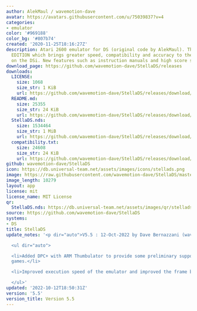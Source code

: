 ```yaml
---
author: AlekMaul / wavemotion-dave
avatar: https://avatars.githubusercontent.com/u/75039837?v=4
categories:
- emulator
color: '#969188'
color_bg: '#807b74'
created: '2020-11-25T18:16:27Z'
description: Atari 2600 emulator for DS (original code by AlekMaul). This is the PHOENIX
  EDITION which brings greater speed, compatibility and accuracy to the emulation
  on the DSi. New features such as instruction manuals and high score support included!
download_page: https://github.com/wavemotion-dave/StellaDS/releases
downloads:
  LICENSE:
    size: 1068
    size_str: 1 KiB
    url: https://github.com/wavemotion-dave/StellaDS/releases/download/5.5/LICENSE
  README.md:
    size: 25355
    size_str: 24 KiB
    url: https://github.com/wavemotion-dave/StellaDS/releases/download/5.5/README.md
  StellaDS.nds:
    size: 1534464
    size_str: 1 MiB
    url: https://github.com/wavemotion-dave/StellaDS/releases/download/5.5/StellaDS.nds
  compatibility.txt:
    size: 24608
    size_str: 24 KiB
    url: https://github.com/wavemotion-dave/StellaDS/releases/download/5.5/compatibility.txt
github: wavemotion-dave/StellaDS
icon: https://db.universal-team.net/assets/images/icons/stellads.png
image: https://raw.githubusercontent.com/wavemotion-dave/StellaDS/master/arm9/gfx/bgTop.png
image_length: 10279
layout: app
license: mit
license_name: MIT License
qr:
  StellaDS.nds: https://db.universal-team.net/assets/images/qr/stellads-nds.png
source: https://github.com/wavemotion-dave/StellaDS
systems:
- DS
title: StellaDS
update_notes: '<p dir="auto">V5.5 : 12-Oct-2022 by Dave Bernazzani (wavemotion)</p>

  <ul dir="auto">

  <li>Added DPC+ with ARM Thumbulator to provide some preliminary support for ARM-assisted
  games.</li>

  <li>Improved execution speed of the emulator and improved the frame blending algorithm.</li>

  </ul>'
updated: '2022-10-12T18:50:31Z'
version: '5.5'
version_title: Version 5.5
---
```

